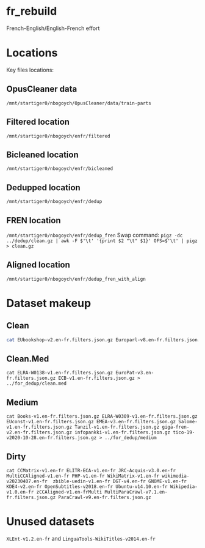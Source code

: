 # fr_rebuild
French-English/English-French effort
# Locations
Key files locations:

## OpusCleaner data
`/mnt/startiger0/nbogoych/OpusCleaner/data/train-parts`
## Filtered location
`/mnt/startiger0/nbogoych/enfr/filtered`
## Bicleaned location
`/mnt/startiger0/nbogoych/enfr/bicleaned`
## Dedupped location
`/mnt/startiger0/nbogoych/enfr/dedup`
## FREN location
`/mnt/startiger0/nbogoych/enfr/dedup_fren`
Swap command: `pigz -dc ../dedup/clean.gz | awk -F $'\t' '{print $2 "\t" $1}' OFS=$'\t' | pigz > clean.gz`
## Aligned location
`/mnt/startiger0/nbogoych/enfr/dedup_fren_with_align`

# Dataset makeup
## Clean
```bash
cat EUbookshop-v2.en-fr.filters.json.gz Europarl-v8.en-fr.filters.json.gz GlobalVoices-v2018q4.en-fr.filters.json.gz MultiUN-v1.en-fr.filters.json.gz NeuLab-TedTalks-v1.en-fr.filters.json.gz News-Commentary-v9.1.en-fr.filters.json.gz OpenOffice-v2.en-fr.filters.json.gz QED-v2.0a.en-fr.filters.json.gz RF-v1.en-fr.filters.json.gz TED* Tatoeba-v2023-04-12.en-fr.filters.json.gz TildeMODEL-v2018.en-fr.filters.json.gz UNPC-v20090831.en-fr.filters.json.gz  ECDC-v2016-03-16.en-fr.filters.json.gz ELRA-W0149-v1.en-fr.filters.json.gz ELRA-W0201-v1.en-fr.filters.json.gz ELRA-W0301-v1.en-fr.filters.json.gz ELRA-W0305-v1.en-fr.filters.json.gz ELRA-W0307-v1.en-fr.filters.json.gz ELRA-W0308-v1.en-fr.filters.json.gz ELRC*  > ../for_dedup/clean
```
## Clean.Med
```
cat ELRA-W0138-v1.en-fr.filters.json.gz EuroPat-v3.en-fr.filters.json.gz ECB-v1.en-fr.filters.json.gz > ../for_dedup/clean.med
```

## Medium
```
cat Books-v1.en-fr.filters.json.gz ELRA-W0309-v1.en-fr.filters.json.gz EUconst-v1.en-fr.filters.json.gz EMEA-v3.en-fr.filters.json.gz Salome-v1.en-fr.filters.json.gz Tanzil-v1.en-fr.filters.json.gz giga-fren-v2.en-fr.filters.json.gz infopankki-v1.en-fr.filters.json.gz tico-19-v2020-10-28.en-fr.filters.json.gz > ../for_dedup/medium
```
## Dirty
```
cat CCMatrix-v1.en-fr ELITR-ECA-v1.en-fr JRC-Acquis-v3.0.en-fr MultiCCAligned-v1.en-fr PHP-v1.en-fr WikiMatrix-v1.en-fr wikimedia-v20230407.en-fr  zbible-uedin-v1.en-fr DGT-v4.en-fr GNOME-v1.en-fr KDE4-v2.en-fr OpenSubtitles-v2018.en-fr Ubuntu-v14.10.en-fr Wikipedia-v1.0.en-fr zCCAligned-v1.en-frMulti MultiParaCrawl-v7.1.en-fr.filters.json.gz ParaCrawl-v9.en-fr.filters.json.gz
```

# Unused datasets
`XLEnt-v1.2.en-fr` and `LinguaTools-WikiTitles-v2014.en-fr`
